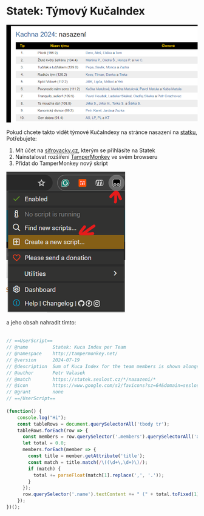 # Statek: Týmový KučaIndex

 ![Statek](statek-screen.png)

Pokud chcete takto vidět týmové KučaIndexy na stránce nasazení na [statku](https://statek.seslost.cz), Potřebujete:

1. Mít účet na [sifrovacky.cz](https://sifrovacky.cz), kterým se přihlásíte na Statek
2. Nainstalovat rozšíření [TamperMonkey](https://www.tampermonkey.net/) ve svém browseru
3. Přidat do TamperMonkey nový skript

 ![TamperMonkey](tampermonkey-screen.png)

a jeho obsah nahradit tímto:

```javascript

// ==UserScript==
// @name         Statek: Kuca Index per Team
// @namespace    http://tampermonkey.net/
// @version      2024-07-19
// @description  Sum of Kuca Index for the team members is shown alongside team name
// @author       Petr Valasek
// @match        https://statek.seslost.cz/*/nasazeni/*
// @icon         https://www.google.com/s2/favicons?sz=64&domain=seslost.cz
// @grant        none
// ==/UserScript==

(function() {
    console.log("Hi");
    const tableRows = document.querySelectorAll('tbody tr');
    tableRows.forEach(row => {
      const members = row.querySelector('.members').querySelectorAll('a');
      let total = 0.0;
      members.forEach(member => {
        const title = member.getAttribute('title');
        const match = title.match(/\((\d+\,\d+)\)/);
        if (match) {
          total += parseFloat(match[1].replace(',', '.'));
        }
      });
      row.querySelector('.name').textContent += " (" + total.toFixed(1) + ")";
    });
})();
```